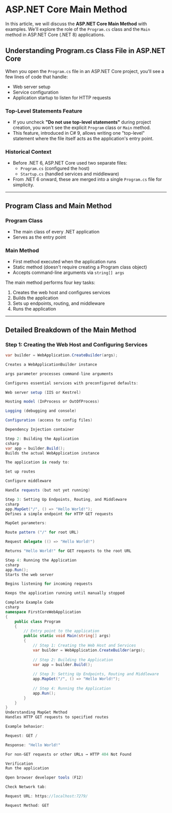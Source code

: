 # ASP.NET Core Main Method

In this article, we will discuss the **ASP.NET Core Main Method** with examples. We'll explore the role of the `Program.cs` class and the `Main` method in ASP.NET Core (.NET 8) applications.

## Understanding Program.cs Class File in ASP.NET Core

When you open the `Program.cs` file in an ASP.NET Core project, you'll see a few lines of code that handle:
- Web server setup
- Service configuration
- Application startup to listen for HTTP requests

### Top-Level Statements Feature
- If you uncheck **"Do not use top-level statements"** during project creation, you won't see the explicit `Program` class or `Main` method.
- This feature, introduced in C# 9, allows writing one "top-level" statement where the file itself acts as the application's entry point.

### Historical Context
- Before .NET 6, ASP.NET Core used two separate files:
  - `Program.cs` (configured the host)
  - `Startup.cs` (handled services and middleware)
- From .NET 6 onward, these are merged into a single `Program.cs` file for simplicity.

---

## Program Class and Main Method

### Program Class
- The main class of every .NET application
- Serves as the entry point

### Main Method
- First method executed when the application runs
- Static method (doesn't require creating a Program class object)
- Accepts command-line arguments via `string[] args`

The main method performs four key tasks:
1. Creates the web host and configures services
2. Builds the application
3. Sets up endpoints, routing, and middleware
4. Runs the application

---

## Detailed Breakdown of the Main Method

### Step 1: Creating the Web Host and Configuring Services
```csharp
var builder = WebApplication.CreateBuilder(args);

Creates a WebApplicationBuilder instance

args parameter processes command-line arguments

Configures essential services with preconfigured defaults:

Web server setup (IIS or Kestrel)

Hosting model (InProcess or OutOfProcess)

Logging (debugging and console)

Configuration (access to config files)

Dependency Injection container

Step 2: Building the Application
csharp
var app = builder.Build();
Builds the actual WebApplication instance

The application is ready to:

Set up routes

Configure middleware

Handle requests (but not yet running)

Step 3: Setting Up Endpoints, Routing, and Middleware
csharp
app.MapGet("/", () => "Hello World!");
Defines a simple endpoint for HTTP GET requests

MapGet parameters:

Route pattern ("/" for root URL)

Request delegate (() => "Hello World!")

Returns "Hello World!" for GET requests to the root URL

Step 4: Running the Application
csharp
app.Run();
Starts the web server

Begins listening for incoming requests

Keeps the application running until manually stopped

Complete Example Code
csharp
namespace FirstCoreWebApplication
{
    public class Program
    {
        // Entry point to the application
        public static void Main(string[] args)
        {
            // Step 1: Creating the Web Host and Services
            var builder = WebApplication.CreateBuilder(args);
            
            // Step 2: Building the Application
            var app = builder.Build();
            
            // Step 3: Setting Up Endpoints, Routing and Middleware
            app.MapGet("/", () => "Hello World!");
            
            // Step 4: Running the Application
            app.Run();
        }
    }
}
Understanding MapGet Method
Handles HTTP GET requests to specified routes

Example behavior:

Request: GET /

Response: "Hello World!"

For non-GET requests or other URLs → HTTP 404 Not Found

Verification
Run the application

Open browser developer tools (F12)

Check Network tab:

Request URL: https://localhost:7279/

Request Method: GET
